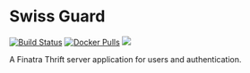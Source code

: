 # Swiss Guard

[![Build Status](https://travis-ci.org/divanvisagie/swiss-guard.svg?branch=master)](https://travis-ci.org/divanvisagie/swiss-guard)
[![Docker Pulls](https://img.shields.io/docker/pulls/divanvisagie/swissguard.svg?maxAge=2592000)](https://hub.docker.com/r/divanvisagie/swissguard)
[![](https://imagelayers.io/badge/divanvisagie/swissguard:latest.svg)](https://imagelayers.io/?images=divanvisagie/swissguard:latest 'Get your own badge on imagelayers.io')

A Finatra Thrift server application for users and authentication.
